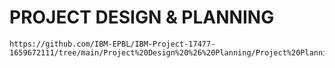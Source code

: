 # PROJECT DESIGN & PLANNING
    https://github.com/IBM-EPBL/IBM-Project-17477-1659672111/tree/main/Project%20Design%20%26%20Planning/Project%20Planning
